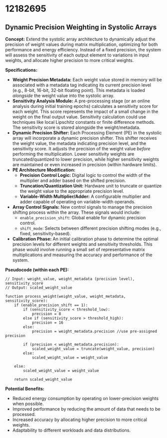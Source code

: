 # 12182695

## Dynamic Precision Weighting in Systolic Arrays

**Concept:** Extend the systolic array architecture to dynamically adjust the precision of weight values during matrix multiplication, optimizing for both performance and energy efficiency.  Instead of a fixed precision, the system will assess the sensitivity of each output element to variations in input weights, and allocate higher precision to more critical weights.

**Specifications:**

*   **Weight Precision Metadata:** Each weight value stored in memory will be associated with a metadata tag indicating its current precision level (e.g., 8-bit, 16-bit, 32-bit floating point). This metadata is loaded *alongside* the weight value into the systolic array.
*   **Sensitivity Analysis Module:** A pre-processing stage (or an online analysis during initial training epochs) calculates a sensitivity score for each weight. This score represents the impact of a small change in the weight on the final output value.  Sensitivity calculation could use techniques like local Lipschitz constants or finite difference methods.  The sensitivity score is stored alongside the weight/metadata.
*   **Dynamic Precision Shifter:** Each Processing Element (PE) in the systolic array will incorporate a dynamic precision shifter. This shifter receives the weight value, the metadata indicating precision level, and the sensitivity score. It adjusts the precision of the weight value *before* performing the multiplication. Lower sensitivity weights are truncated/quantized to lower precision, while higher sensitivity weights are maintained or even increased in precision (within hardware limits).
*   **PE Architecture Modification:**
    *   **Precision Control Logic:** Digital logic to control the width of the multiplier and adder based on the shifted precision.
    *   **Truncation/Quantization Unit:** Hardware unit to truncate or quantize the weight value to the appropriate precision level.
    *   **Variable-Width Multiplier/Adder:** A configurable multiplier and adder capable of operating on variable-width operands.
*   **Array Control Signals:** New control signals to manage the precision shifting process within the array. These signals would include:
    *   `enable_precision_shift`: Global enable for dynamic precision control.
    *   `shift_mode`:  Selects between different precision shifting modes (e.g., fixed, sensitivity-based).
*   **Calibration Phase:** An initial calibration phase to determine the optimal precision levels for different weights and sensitivity thresholds. This phase would involve running a small set of representative matrix multiplications and measuring the accuracy and performance of the system.

**Pseudocode (within each PE):**

```
// Input: weight_value, weight_metadata (precision level), sensitivity_score
// Output: scaled_weight_value

function process_weight(weight_value, weight_metadata, sensitivity_score):
    if (enable_precision_shift == 1):
        if (sensitivity_score < threshold_low):
            precision = 8
        else if (sensitivity_score > threshold_high):
            precision = 16
        else:
            precision = weight_metadata.precision //use pre-assigned precision

        if (precision < weight_metadata.precision):
            scaled_weight_value = truncate(weight_value, precision)
        else:
            scaled_weight_value = weight_value

    else:
        scaled_weight_value = weight_value

    return scaled_weight_value
```

**Potential Benefits:**

*   Reduced energy consumption by operating on lower-precision weights when possible.
*   Improved performance by reducing the amount of data that needs to be processed.
*   Increased accuracy by allocating higher precision to more critical weights.
*   Adaptability to different workloads and data distributions.